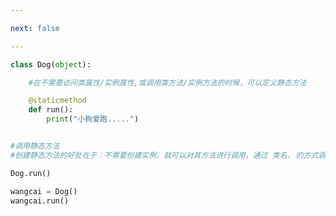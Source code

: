 ```yaml
---

next: false

---
```




<BlogInfo id="947"/>

```python
class Dog(object):

    #在不需要访问类属性/实例属性,或调用类方法/实例方法的时候，可以定义静态方法

    @staticmethod
    def run():
        print("小狗爱跑.....")


#调用静态方法
#创建静态方法的好处在于：不需要创建实例，就可以对其方法进行调用，通过 类名. 的方式调用

Dog.run()

wangcai = Dog()
wangcai.run()
```



<ActionBox />

